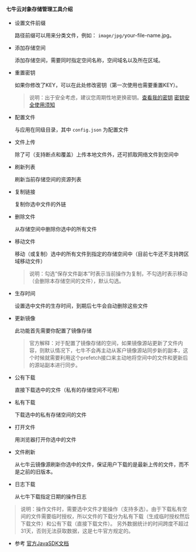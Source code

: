 #### 七牛云对象存储管理工具介绍

- 设置文件前缀

    路径前缀可以用来分类文件，例如： `image/jpg/`your-file-name.jpg。

- 添加存储空间

    添加存储空间，需要同时指定空间名称，空间域名以及所在区域。

- 重置密钥

    如果你修改了KEY，可以在此处修改密钥（第一次使用也需要重置KEY）。

    > 说明：出于安全考虑，建议您周期性地更换密钥。[查看我的密钥](https://portal.qiniu.com/user/key) [密钥安全使用须知](https://developer.qiniu.com/kodo/kb/1334/the-access-key-secret-key-encryption-key-safe-use-instructions)

- 配置文件

    与应用在同级目录，其中 `config.json` 为配置文件

- 文件上传

    除了可（支持断点和覆盖）上传本地文件外，还可抓取网络文件到空间中

- 刷新列表
        
    刷新当前存储空间的资源列表
        
- 复制链接

    复制你选中文件的外链

- 删除文件

    从存储空间中删除你选中的所有文件

- 移动文件

    移动（或复制）选中的所有文件到指定的存储空间中（目前七牛还不支持跨区域移动文件）
        
    > 说明：勾选“保存文件副本”时表示当前操作为复制，不勾选时表示移动（会删除本存储空间的文件），默认勾选。

- 生存时间

    设置选中文件的生存时间，到期后七牛会自动删除这些文件

- 更新镜像

    此功能首先需要你配置了镜像存储

    > 官方解释：对于配置了镜像存储的空间，如果镜像源站更新了文件内容，则默认情况下，七牛不会再主动从客户镜像源站同步新的副本，这个时候就需要利用这个prefetch接口来主动地将空间中的文件和更新后的源站副本进行同步。

- 公有下载

    直接下载选中的文件（私有的存储空间不可用）

- 私有下载

    下载选中的私有存储空间的文件

- 打开文件

    用浏览器打开你选中的文件

- 文件刷新

    从七牛云镜像源刷新你选中的文件，保证用户下载的是最新上传的文件，而不是之前的旧版本。

- 日志下载

    从七牛下载指定日期的操作日志
    
> 说明：操作文件时，需要选中文件才能操作（支持多选）。由于下载私有空间的文件需要临时授权，所以文件的下载分为私有下载（生成临时授权然后下载文件）和公有下载（直接下载文件）。
另外数据统计的时间跨度不超过31天，否则无法获取数据，这是七牛官方规定的。

- 参考 [官方JavaSDK文档](https://developer.qiniu.com/kodo/sdk/1239/java)
